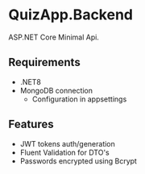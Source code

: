 # QuizApp.Backend
ASP.NET Core Minimal Api.

## Requirements
- .NET8
- MongoDB connection
  - Configuration in appsettings

## Features
- JWT tokens auth/generation
- Fluent Validation for DTO's
- Passwords encrypted using Bcrypt
